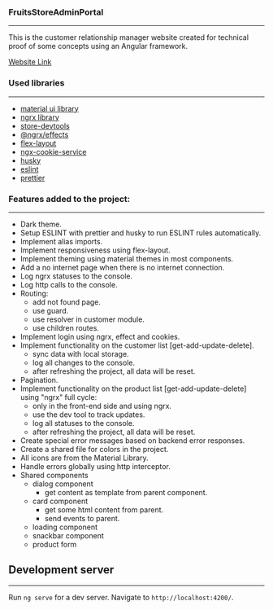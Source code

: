 ### FruitsStoreAdminPortal
----------------------------

This is the customer relationship manager website created for technical proof of some concepts using an Angular framework.

[Website Link](https://fruits-store-f0e94.web.app/login)

### Used libraries
----------------------------
  
  + [material ui library](https://material.angular.io/)
  + [ngrx library](https://www.npmjs.com/package/@ngrx/store)
  + [store-devtools](https://www.npmjs.com/package/@ngrx/store-devtools)
  + [@ngrx/effects](https://www.npmjs.com/package/@ngrx/effects)
  + [flex-layout](https://github.com/angular/flex-layout)
  + [ngx-cookie-service](https://www.npmjs.com/package/ngx-cookie-service)
  + [husky](https://github.com/typicode/husky)
  + [eslint](https://eslint.org/)
  + [prettier](https://prettier.io/)


### Features added to the project:
----------------------------
  + Dark theme.
  + Setup ESLINT with prettier and husky to run ESLINT rules automatically.
  + Implement alias imports.
  + Implement responsiveness using flex-layout.
  + Implement theming using material themes in most components.
  + Add a no internet page when there is no internet connection.
  + Log ngrx statuses to the console.
  + Log http calls to the console.
  + Routing: 
    + add not found page.
    + use guard.
    + use resolver in customer module.
    + use children routes.
  + Implement login using ngrx, effect and cookies.
  + Implement functionality on the customer list [get-add-update-delete].
    + sync data with local storage.
    + log all changes to the console.
    + after refreshing the project, all data will be reset.
  + Pagination.
  + Implement functionality on the product list [get-add-update-delete] using "ngrx" full cycle:
    + only in the front-end side and using ngrx.
    + use the dev tool to track updates.
    + log all statuses to the console.
    + after refreshing the project, all data will be reset.
  + Create special error messages based on backend error responses.
  + Create a shared file for colors in the project.
  + All icons are from the Material Library.
  + Handle errors globally using http interceptor. 
  + Shared components
    + dialog component
       + get content as template from parent component.	
    + card component
       + get some html content from parent.
       + send events to parent.	
    + loading component
    + snackbar component
    + product form



## Development server
----------------------------
Run `ng serve` for a dev server. Navigate to `http://localhost:4200/`.
